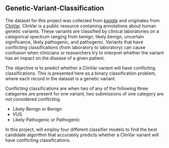 ## Genetic-Variant-Classification

The dataset for this project was collected from <a href="https://www.kaggle.com/datasets/kevinarvai/clinvar-conflicting" target="_blank">kaggle</a> and originates from <a href="https://www.ncbi.nlm.nih.gov/clinvar/">ClinVar</a>. ClinVar is a public resource containing annotations about human genetic variants. These variants are classified by clinical laboratories on a categorical spectrum ranging from benign, likely benign, uncertain significance, likely pathogenic, and pathogenic. Variants that have conflicting classifications (from laboratory to laboratory) can cause confusion when clinicians or researchers try to interpret whether the variant has an impact on the disease of a given patient.

The objective is to predict whether a ClinVar variant will have conflicting classifications. This is presented here as a binary classification problem, where each record in the dataset is a genetic variant.

Conflicting classifications are when two of any of the following three categories are present for one variant, two submissions of one category are not considered conflicting.

- Likely Benign or Benign
- VUS
- Likely Pathogenic or Pathogenic

In this project, will employ four different classifier models to find the best candidate algorithm that accurately predicts whether a ClinVar variant will have conflicting classifications.
